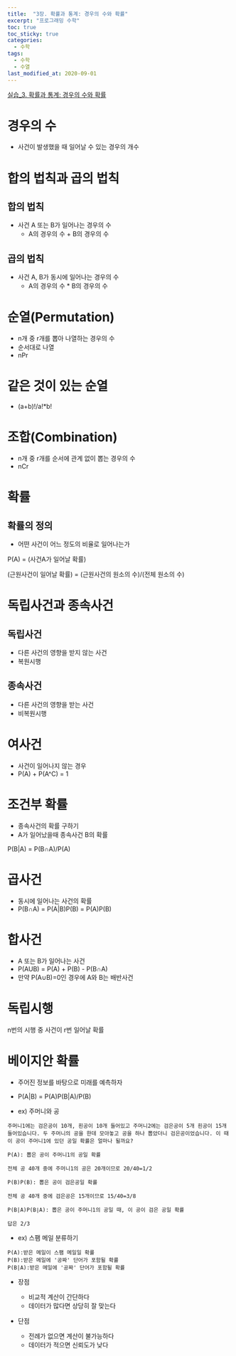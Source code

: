 ```yaml
---
title:  "3장. 확률과 통계: 경우의 수와 확률"
excerpt: "프로그래밍 수학"
toc: true
toc_sticky: true
categories:
  - 수학
tags:
  - 수학
  - 수열
last_modified_at: 2020-09-01
---
```


[실습_3. 확률과 통계: 경우의 수와 확률](https://limjun92.github.io/%EC%88%98%ED%95%99_test/%EC%8B%A4%EC%8A%B5_3.-%ED%99%95%EB%A5%A0%EA%B3%BC-%ED%86%B5%EA%B3%84-%EA%B2%BD%EC%9A%B0%EC%9D%98-%EC%88%98%EC%99%80-%ED%99%95%EB%A5%A0/)

# 경우의 수

* 사건이 발생했을 때 일어날 수 있는 경우의 개수

# 합의 법칙과 곱의 법칙

## 합의 법칙

* 사건 A 또는 B가 일어나는 경우의 수
  * A의 경우의 수 + B의 경우의 수
  
## 곱의 법칙

* 사건 A, B가 동시에 일어나는 경우의 수
  * A의 경우의 수 * B의 경우의 수
  
# 순열(Permutation)

* n개 중 r개를 뽑아 나열하는 경우의 수
* 순서대로 나열
* nPr

# 같은 것이 있는 순열

* (a+b)!/a!*b!

# 조합(Combination)

* n개 중 r개를 순서에 관계 없이 뽑는 경우의 수
* nCr

# 확률

## 확률의 정의

* 어떤 사건이 어느 정도의 비율로 일어나는가

P(A) = (사건A가 일어날 확률)

(근원사건이 일어날 확률) = (근원사건의 원소의 수)/(전체 원소의 수)

# 독립사건과 종속사건

## 독립사건

* 다른 사건의 영향을 받지 않는 사건
* 복원시행

## 종속사건

* 다른 사건의 영향을 받는 사건
* 비복원시행

# 여사건

* 사건이 일어나지 않는 경우
* P(A) + P(A^C) = 1

# 조건부 확률

* 종속사건의 확률 구하기
* A가 일어났을때 종속사건 B의 확률

P(B|A) = P(B∩A)/P(A)

# 곱사건 

* 동시에 일어나는 사건의 확률
* P(B∩A) = P(A|B)P(B) = P(A)P(B)

# 합사건

* A 또는 B가 일어나는 사건
* P(AUB) = P(A) + P(B) - P(B∩A)
* 만약 P(A∪B)=0인 경우에 A와 B는 배반사건

# 독립시행

n번의 시행 중 사건이 r번 일어날 확률

# 베이지안 확률 

* 주어진 정보를 바탕으로 미래를 예측하자
* P(A|B) = P(A)P(B|A)/P(B)

* ex) 주머니와 공
```
주머니1에는 검은공이 10개, 흰공이 10개 들어있고 주머니2에는 검은공이 5개 흰공이 15개 들어있습니다. 두 주머니의 공을 한데 모아놓고 공을 하나 뽑았더니 검은공이었습니다. 이 때 이 공이 주머니1에 있던 공일 확률은 얼마나 될까요?

P(A): 뽑은 공이 주머니1의 공일 확률

전체 공 40개 중에 주머니1의 공은 20개이므로 20/40=1/2

P(B)P(B): 뽑은 공이 검은공일 확률

전체 공 40개 중에 검은공은 15개이므로 15/40=3/8

P(B|A)P(B∣A): 뽑은 공이 주머니1의 공일 때, 이 공이 검은 공일 확률

답은 2/3
```

* ex) 스팸 메일 분류하기
```
P(A):받은 메일이 스팸 메일일 확률
P(B):받은 메일에 '공짜' 단어가 포함될 확률
P(B|A):받은 메일에 '공짜' 단어가 포함될 확률
```

* 장점
  * 비교적 계산이 간단하다
  * 데이터가 많다면 상당히 잘 맞는다
  
* 단점
  * 전례가 없으면 계산이 불가능하다
  * 데이터가 적으면 신뢰도가 낮다

